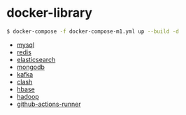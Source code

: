 # docker-library

```bash
$ docker-compose -f docker-compose-m1.yml up --build -d
```

- [mysql](mysql/)
- [redis](redis/)
- [elasticsearch](elasticsearch/)
- [mongodb](mongodb/)
- [kafka](kafka/)
- [clash](clash/)
- [hbase](hbase/)
- [hadoop](hadoop/)
- [github-actions-runner](actions-runner/)
